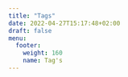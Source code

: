 ```yaml
---
title: "Tags"
date: 2022-04-27T15:17:48+02:00
draft: false
menu:
  footer:
    weight: 160
    name: Tag's
---
```



